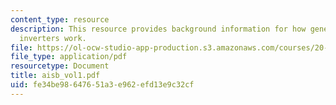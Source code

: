 ```yaml
---
content_type: resource
description: This resource provides background information for how genetically encoded
  inverters work.
file: https://ol-ocw-studio-app-production.s3.amazonaws.com/courses/20-180-biological-engineering-programming-spring-2006/fe34be98647651a3e962efd13e9c32cf_aisb_vol1.pdf
file_type: application/pdf
resourcetype: Document
title: aisb_vol1.pdf
uid: fe34be98-6476-51a3-e962-efd13e9c32cf
---
```

